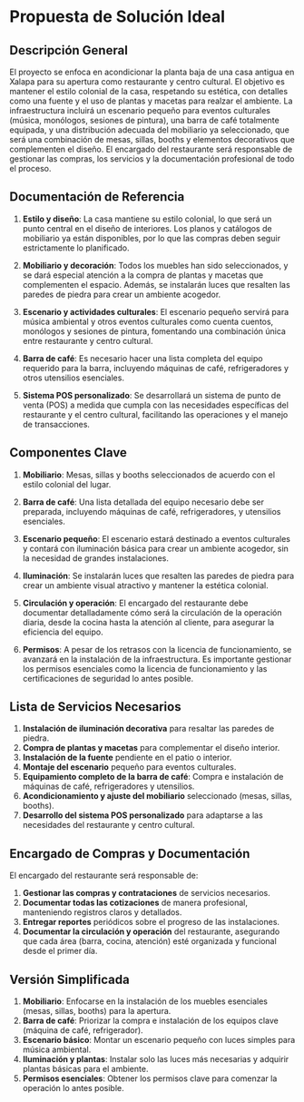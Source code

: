 # Propuesta de Solución Ideal

## Descripción General
El proyecto se enfoca en acondicionar la planta baja de una casa antigua en Xalapa para su apertura como restaurante y centro cultural. El objetivo es mantener el estilo colonial de la casa, respetando su estética, con detalles como una fuente y el uso de plantas y macetas para realzar el ambiente. La infraestructura incluirá un escenario pequeño para eventos culturales (música, monólogos, sesiones de pintura), una barra de café totalmente equipada, y una distribución adecuada del mobiliario ya seleccionado, que será una combinación de mesas, sillas, booths y elementos decorativos que complementen el diseño. El encargado del restaurante será responsable de gestionar las compras, los servicios y la documentación profesional de todo el proceso.

## Documentación de Referencia
1. **Estilo y diseño**: La casa mantiene su estilo colonial, lo que será un punto central en el diseño de interiores. Los planos y catálogos de mobiliario ya están disponibles, por lo que las compras deben seguir estrictamente lo planificado.
   
2. **Mobiliario y decoración**: Todos los muebles han sido seleccionados, y se dará especial atención a la compra de plantas y macetas que complementen el espacio. Además, se instalarán luces que resalten las paredes de piedra para crear un ambiente acogedor.

3. **Escenario y actividades culturales**: El escenario pequeño servirá para música ambiental y otros eventos culturales como cuenta cuentos, monólogos y sesiones de pintura, fomentando una combinación única entre restaurante y centro cultural.

4. **Barra de café**: Es necesario hacer una lista completa del equipo requerido para la barra, incluyendo máquinas de café, refrigeradores y otros utensilios esenciales.

5. **Sistema POS personalizado**: Se desarrollará un sistema de punto de venta (POS) a medida que cumpla con las necesidades específicas del restaurante y el centro cultural, facilitando las operaciones y el manejo de transacciones.

## Componentes Clave
1. **Mobiliario**: Mesas, sillas y booths seleccionados de acuerdo con el estilo colonial del lugar.
   
2. **Barra de café**: Una lista detallada del equipo necesario debe ser preparada, incluyendo máquinas de café, refrigeradores, y utensilios esenciales.

3. **Escenario pequeño**: El escenario estará destinado a eventos culturales y contará con iluminación básica para crear un ambiente acogedor, sin la necesidad de grandes instalaciones.

4. **Iluminación**: Se instalarán luces que resalten las paredes de piedra para crear un ambiente visual atractivo y mantener la estética colonial.

5. **Circulación y operación**: El encargado del restaurante debe documentar detalladamente cómo será la circulación de la operación diaria, desde la cocina hasta la atención al cliente, para asegurar la eficiencia del equipo.

6. **Permisos**: A pesar de los retrasos con la licencia de funcionamiento, se avanzará en la instalación de la infraestructura. Es importante gestionar los permisos esenciales como la licencia de funcionamiento y las certificaciones de seguridad lo antes posible.

## Lista de Servicios Necesarios
1. **Instalación de iluminación decorativa** para resaltar las paredes de piedra.
2. **Compra de plantas y macetas** para complementar el diseño interior.
3. **Instalación de la fuente** pendiente en el patio o interior.
4. **Montaje del escenario** pequeño para eventos culturales.
5. **Equipamiento completo de la barra de café**: Compra e instalación de máquinas de café, refrigeradores y utensilios.
6. **Acondicionamiento y ajuste del mobiliario** seleccionado (mesas, sillas, booths).
7. **Desarrollo del sistema POS personalizado** para adaptarse a las necesidades del restaurante y centro cultural.

## Encargado de Compras y Documentación
El encargado del restaurante será responsable de:
1. **Gestionar las compras y contrataciones** de servicios necesarios.
2. **Documentar todas las cotizaciones** de manera profesional, manteniendo registros claros y detallados.
3. **Entregar reportes** periódicos sobre el progreso de las instalaciones.
4. **Documentar la circulación y operación** del restaurante, asegurando que cada área (barra, cocina, atención) esté organizada y funcional desde el primer día.

## Versión Simplificada
1. **Mobiliario**: Enfocarse en la instalación de los muebles esenciales (mesas, sillas, booths) para la apertura.
2. **Barra de café**: Priorizar la compra e instalación de los equipos clave (máquina de café, refrigerador).
3. **Escenario básico**: Montar un escenario pequeño con luces simples para música ambiental.
4. **Iluminación y plantas**: Instalar solo las luces más necesarias y adquirir plantas básicas para el ambiente.
5. **Permisos esenciales**: Obtener los permisos clave para comenzar la operación lo antes posible.

